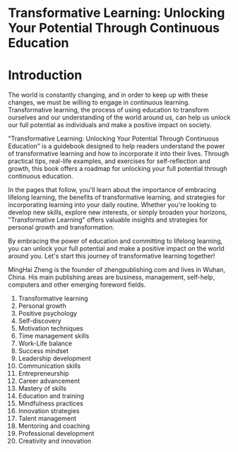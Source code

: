 # Transformative Learning: Unlocking Your Potential Through Continuous Education

# Introduction

The world is constantly changing, and in order to keep up with these changes, we must be willing to engage in continuous learning. Transformative learning, the process of using education to transform ourselves and our understanding of the world around us, can help us unlock our full potential as individuals and make a positive impact on society.

"Transformative Learning: Unlocking Your Potential Through Continuous Education" is a guidebook designed to help readers understand the power of transformative learning and how to incorporate it into their lives. Through practical tips, real-life examples, and exercises for self-reflection and growth, this book offers a roadmap for unlocking your full potential through continuous education.

In the pages that follow, you'll learn about the importance of embracing lifelong learning, the benefits of transformative learning, and strategies for incorporating learning into your daily routine. Whether you're looking to develop new skills, explore new interests, or simply broaden your horizons, "Transformative Learning" offers valuable insights and strategies for personal growth and transformation.

By embracing the power of education and committing to lifelong learning, you can unlock your full potential and make a positive impact on the world around you. Let's start this journey of transformative learning together!

MingHai Zheng is the founder of zhengpublishing.com and lives in Wuhan, China. His main publishing areas are business, management, self-help, computers and other emerging foreword fields.



1. Transformative learning
2. Personal growth
3. Positive psychology
4. Self-discovery
5. Motivation techniques
6. Time management skills
7. Work-Life balance
8. Success mindset
9. Leadership development
10. Communication skills
11. Entrepreneurship
12. Career advancement
13. Mastery of skills
14. Education and training
15. Mindfulness practices
16. Innovation strategies
17. Talent management
18. Mentoring and coaching
19. Professional development
20. Creativity and innovation

